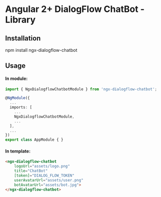 # Angular 2+ DialogFlow ChatBot - Library

## Installation

npm install ngx-dialogflow-chatbot

## Usage

#### In module:

```typescript
import { NgxDialogflowChatbotModule } from 'ngx-dialogflow-chatbot';

@NgModule({
  ...
  imports: [
    ...
	NgxDialogflowChatbotModule,
	...
  ],
  ...
})
export class AppModule { }
```

#### In template:

```html
<ngx-dialogflow-chatbot 
    logoUrl="assets/logo.png" 
    title="ChatBot"
    [token]="DIALOG_FLOW_TOKEN"
    userAvatarUrl="assets/user.png"
    botAvatarUrl="assets/bot.jpg">
</ngx-dialogflow-chatbot>
```

